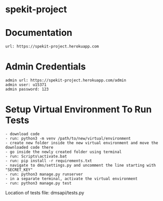 # spekit-project

Documentation
=============
	url: https://spekit-project.herokuapp.com

Admin Credentials
=================
	admin url: https://spekit-project.herokuapp.com/admin
	admin user: u15371
	admin password: 123


Setup Virtual Environment To Run Tests
======================================
	- download code
	- run: python3 -m venv /path/to/new/virtual/environment
	- create new folder inside the new virtual environment and move the downloaded code there
	- go inside the newly created folder using terminal
	- run: Scripts\activate.bat
	- run: pip install -r requirements.txt
	- navigate to dms/settings.py and uncomment the line starting with "SECRET_KEY"
	- run: python3 manage.py runserver
	- in a separate terminal, activate the virtual environment
	- run: python3 manage.py test
	
Location of tests file: dmsapi/tests.py